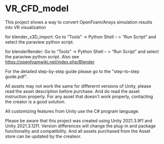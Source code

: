 # VR_CFD_model
This project shows a way to convert OpenFoam/Ansys simulation results into VR visualization

for blender_x3D_import:
Go to “Tools” -> Python Shell – > “Run Script” and select the paraview python script.

for blenderRender:
Go to “Tools” -> Python Shell – > “Run Script” and select the paraview python script. Also see https://openfoamwiki.net/index.php/Blender

For the detailed step-by-step guide please go to the "step-to-step guide.pdf".

All assets may not work the same for differernt versions of Unity, please read the asset 
description before purchase. And do read the asset instruction properly. For any asset that doesn't work properly, contacting the creator is a good solution. 

All customizing features from Unity use the C# program language.

Please be aware that this project was created using Unity 2021.3.9f1 and Unity 2021.3.12f1. Version differences will change the plug-in and package functionality and compatibility. And all assets purchased from the Asset store can be updated by the createor.

